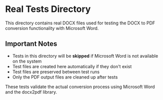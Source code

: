 # Real Tests Directory

This directory contains real DOCX files used for testing the DOCX to PDF conversion functionality with Microsoft Word.

## Important Notes

- Tests in this directory will be **skipped** if Microsoft Word is not available on the system
- Test files are created here automatically if they don't exist
- Test files are preserved between test runs
- Only the PDF output files are cleaned up after tests

These tests validate the actual conversion process using Microsoft Word and the docx2pdf library.

